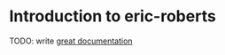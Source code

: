 # Introduction to eric-roberts

TODO: write [great documentation](http://jacobian.org/writing/what-to-write/)
